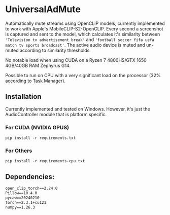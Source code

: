# UniversalAdMute

Automatically mute streams using OpenCLIP models, currently implemented to work with Apple's MobileCLIP-S2-OpenCLIP. Every second a screenshot is captured and sent to the model, which calculates it's similarity between `'Television tv advertisement break'` and `'football soccer fifa uefa match tv sports broadcast'`. The active audio device is muted and un-muted according to similarity thresholds. 

No notable load when using CUDA on a Ryzen 7 4800HS/GTX 1650 4GB/40GB RAM Zephyrus G14.

Possible to run on CPU with a very significant load on the processor (32% according to Task Manager).

## Installation
Currently implemented and tested on Windows. However, it's just the AudioController module that is platform specific.
### For CUDA (NVIDIA GPUS)
`pip install -r requirements.txt`

### For Others
`pip install -r requirements-cpu.txt`


## Dependencies:
```comtypes==1.4.4
open_clip_torch==2.24.0
Pillow==10.4.0
pycaw==20240210
torch==2.3.1+cu121
numpy==1.26.3
```

